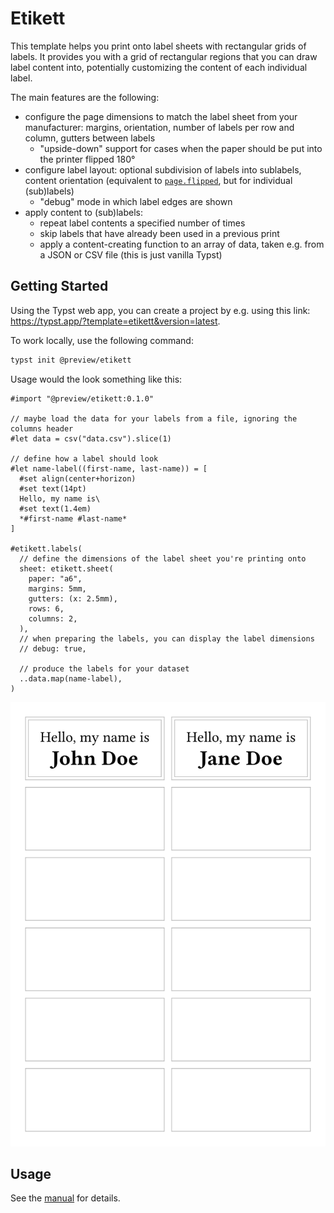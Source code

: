 # Etikett

This template helps you print onto label sheets with rectangular grids of labels. It provides you with a grid of rectangular regions that you can draw label content into, potentially customizing the content of each individual label.

The main features are the following:
- configure the page dimensions to match the label sheet from your manufacturer: margins, orientation, number of labels per row and column, gutters between labels
  - "upside-down" support for cases when the paper should be put into the printer flipped 180°
- configure label layout: optional subdivision of labels into sublabels, content orientation (equivalent to [`page.flipped`](https://typst.app/docs/reference/layout/page/#parameters-flipped), but for individual (sub)labels)
  - "debug" mode in which label edges are shown
- apply content to (sub)labels:
  - repeat label contents a specified number of times
  - skip labels that have already been used in a previous print
  - apply a content-creating function to an array of data, taken e.g. from a JSON or CSV file (this is just vanilla Typst)

## Getting Started

Using the Typst web app, you can create a project by e.g. using this link: https://typst.app/?template=etikett&version=latest.

To work locally, use the following command:

```bash
typst init @preview/etikett
```

Usage would the look something like this:


```typ
#import "@preview/etikett:0.1.0"

// maybe load the data for your labels from a file, ignoring the columns header
#let data = csv("data.csv").slice(1)

// define how a label should look
#let name-label((first-name, last-name)) = [
  #set align(center+horizon)
  #set text(14pt)
  Hello, my name is\
  #set text(1.4em)
  *#first-name #last-name*
]

#etikett.labels(
  // define the dimensions of the label sheet you're printing onto
  sheet: etikett.sheet(
    paper: "a6",
    margins: 5mm,
    gutters: (x: 2.5mm),
    rows: 6,
    columns: 2,
  ),
  // when preparing the labels, you can display the label dimensions
  // debug: true,

  // produce the labels for your dataset
  ..data.map(name-label),
)
```

<picture>
  <source media="(prefers-color-scheme: dark)" srcset="./thumbnail-dark.svg">
  <img src="./thumbnail-light.svg">
</picture>

## Usage

See the [manual](docs/manual.pdf) for details.
